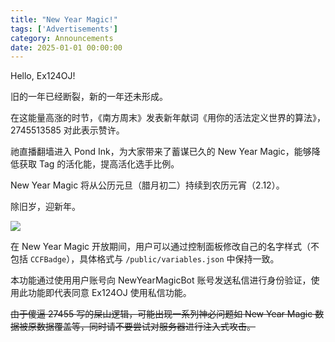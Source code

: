 ```yaml
---
title: "New Year Magic!"
tags: ['Advertisements']
category: Announcements
date: 2025-01-01 00:00:00
---
```


Hello, Ex124OJ!

<!--more-->

旧的一年已经断裂，新的一年还未形成。

在这能量高涨的时节，《南方周末》发表新年献词《用你的活法定义世界的算法》，2745513585 对此表示赞许。

祂直播翻墙进入 Pond Ink，为大家带来了蓄谋已久的 New Year Magic，能够降低获取 Tag 的活化能，提高活化选手比例。

New Year Magic 将从公历元旦（腊月初二）持续到农历元宵（2.12）。

除旧岁，迎新年。

<div style="width: 100%">
    <div style="width: calc(100% - 350px); display: inline-block">
        <img src="/categories/Announcements/posts/New-Year-Magic/C6H4OZhu.png">
    </div>
</div>

在 New Year Magic 开放期间，用户可以通过控制面板修改自己的名字样式（不包括 `CCFBadge`），具体格式与 `/public/variables.json` 中保持一致。

本功能通过使用用户账号向 NewYearMagicBot 账号发送私信进行身份验证，使用此功能即代表同意 Ex124OJ 使用私信功能。

~~由于傻逼 27455 写的屎山逻辑，可能出现一系列神必问题如 New Year Magic 数据被原数据覆盖等，同时请不要尝试对服务器进行注入式攻击。~~
